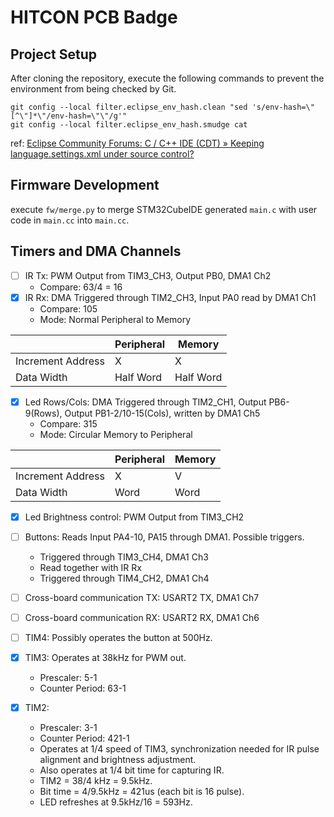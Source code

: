 # HITCON PCB Badge

## Project Setup

After cloning the repository, execute the following commands to prevent the environment from being checked by Git.

```shell
git config --local filter.eclipse_env_hash.clean "sed 's/env-hash=\"[^\"]*\"/env-hash=\"\"/g'"
git config --local filter.eclipse_env_hash.smudge cat
```

ref: [Eclipse Community Forums: C / C++ IDE (CDT) &raquo; Keeping language.settings.xml under source control?](https://www.eclipse.org/forums/index.php/t/1074031/)

## Firmware Development

execute `fw/merge.py` to merge STM32CubeIDE generated `main.c` with user code in `main.cc` into `main.cc`.

## Timers and DMA Channels
- [ ] IR Tx: PWM Output from TIM3_CH3, Output PB0, DMA1 Ch2
  * Compare: 63/4 = 16
- [x] IR Rx: DMA Triggered through TIM2_CH3, Input PA0 read by DMA1 Ch1
  * Compare: 105
  * Mode: Normal Peripheral to Memory

|                   | Peripheral | Memory  |
|-------------------|------------|-----------|
| Increment Address | X          | X         |
| Data Width        | Half Word  | Half Word |
- [x] Led Rows/Cols: DMA Triggered through TIM2_CH1, Output PB6-9(Rows), Output PB1-2/10-15(Cols), written by DMA1 Ch5
  * Compare: 315 
  * Mode: Circular Memory to Peripheral
  
|                   | Peripheral | Memory  |
|-------------------|------------|-----------|
| Increment Address | X          | V         |
| Data Width        |    Word    |    Word   |
- [x] Led Brightness control: PWM Output from TIM3_CH2
- [ ] Buttons: Reads Input PA4-10, PA15 through DMA1. Possible triggers.
  * Triggered through TIM3_CH4, DMA1 Ch3
  * Read together with IR Rx
  * Triggered through TIM4_CH2, DMA1 Ch4
- [ ] Cross-board communication TX: USART2 TX, DMA1 Ch7
- [ ] Cross-board communication RX: USART2 RX, DMA1 Ch6

- [ ] TIM4: Possibly operates the button at 500Hz.
- [x] TIM3: Operates at 38kHz for PWM out.
  * Prescaler: 5-1
  * Counter Period: 63-1
- [x] TIM2:
  * Prescaler: 3-1
  * Counter Period: 421-1
  * Operates at 1/4 speed of TIM3, synchronization needed for IR pulse alignment and brightness adjustment.
  * Also operates at 1/4 bit time for capturing IR.
  * TIM2 = 38/4 kHz = 9.5kHz.
  * Bit time = 4/9.5kHz = 421us (each bit is 16 pulse).
  * LED refreshes at 9.5kHz/16 = 593Hz.
  
